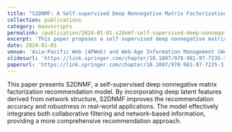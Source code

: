 ```yaml
---
title: "S2DNMF: A Self-supervised Deep Nonnegative Matrix Factorization Recommendation Model Incorporating Deep Latent Features of Network Structure"
collection: publications
category: manuscripts
permalink: /publication/2024-01-01-s2dnmf-self-supervised-deep-nonnegative-matrix-factorization
excerpt: 'This paper proposes a self-supervised deep nonnegative matrix factorization model for recommendation, integrating deep latent features from network structure.'
date: 2024-01-01
venue: 'Asia-Pacific Web (APWeb) and Web-Age Information Management (WAIM) Joint International Conference on Web and Big Data'
slidesurl: 'https://link.springer.com/chapter/10.1007/978-981-97-7235-3_11'
paperurl: 'https://link.springer.com/chapter/10.1007/978-981-97-7235-3_11'
---
```


This paper presents S2DNMF, a self-supervised deep nonnegative matrix factorization recommendation model. By incorporating deep latent features derived from network structure, S2DNMF improves the recommendation accuracy and robustness in real-world applications. The model effectively integrates both collaborative filtering and network-based information, providing a more comprehensive recommendation approach.
